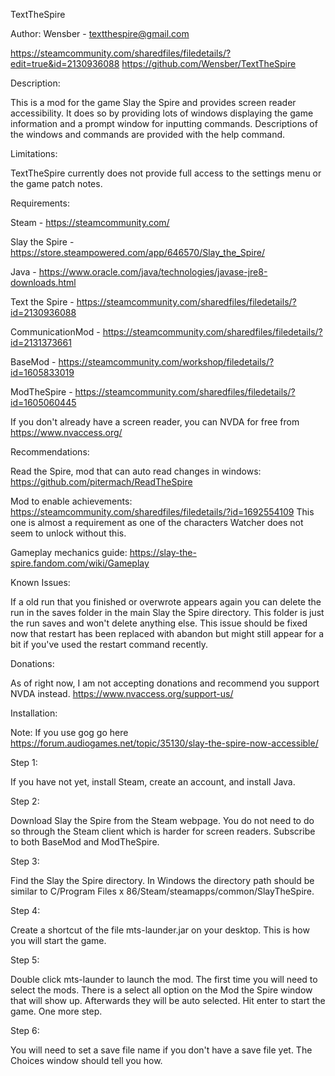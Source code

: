 TextTheSpire

Author: Wensber - textthespire@gmail.com

https://steamcommunity.com/sharedfiles/filedetails/?edit=true&id=2130936088
https://github.com/Wensber/TextTheSpire

Description:

This is a mod for the game Slay the Spire and provides screen reader accessibility.
It does so by providing lots of windows displaying the game information and a prompt window for inputting commands.
Descriptions of the windows and commands are provided with the help command.

Limitations:

TextTheSpire currently does not provide full access to the settings menu or the game patch notes.

Requirements:

Steam - https://steamcommunity.com/

Slay the Spire - https://store.steampowered.com/app/646570/Slay_the_Spire/

Java - https://www.oracle.com/java/technologies/javase-jre8-downloads.html

Text the Spire - https://steamcommunity.com/sharedfiles/filedetails/?id=2130936088

CommunicationMod - https://steamcommunity.com/sharedfiles/filedetails/?id=2131373661

BaseMod - https://steamcommunity.com/workshop/filedetails/?id=1605833019

ModTheSpire - https://steamcommunity.com/sharedfiles/filedetails/?id=1605060445

If you don't already have a screen reader, you can NVDA for free from https://www.nvaccess.org/

Recommendations:

Read the Spire, mod that can auto read changes in windows: https://github.com/pitermach/ReadTheSpire

Mod to enable achievements: https://steamcommunity.com/sharedfiles/filedetails/?id=1692554109
This one is almost a requirement as one of the characters Watcher does not seem to unlock without this.

Gameplay mechanics guide: https://slay-the-spire.fandom.com/wiki/Gameplay

Known Issues:

If a old run that you finished or overwrote appears again you can delete the run in the saves folder in the main Slay the Spire directory.
This folder is just the run saves and won't delete anything else.
This issue should be fixed now that restart has been replaced with abandon but might still appear for a bit if you've used the restart command recently.

Donations:

As of right now, I am not accepting donations and recommend you support NVDA instead. https://www.nvaccess.org/support-us/

Installation:

Note: If you use gog go here https://forum.audiogames.net/topic/35130/slay-the-spire-now-accessible/

Step 1:

If you have not yet, install Steam, create an account, and install Java.

Step 2:

Download Slay the Spire from the Steam webpage. You do not need to do so through the Steam client which is harder for screen readers.
Subscribe to both BaseMod and ModTheSpire.

Step 3:

Find the Slay the Spire directory. In Windows the directory path should be similar to C/Program Files x 86/Steam/steamapps/common/SlayTheSpire.

Step 4:

Create a shortcut of the file mts-launder.jar on your desktop. This is how you will start the game.

Step 5:

Double click mts-launder to launch the mod. The first time you will need to select the mods.
There is a select all option on the Mod the Spire window that will show up.
Afterwards they will be auto selected. Hit enter to start the game. One more step.

Step 6:

You will need to set a save file name if you don't have a save file yet. The Choices window should tell you how.